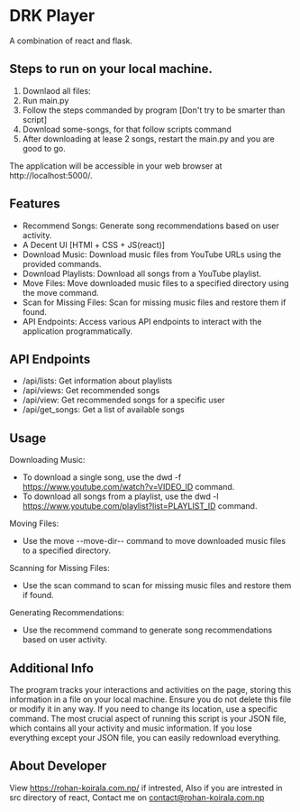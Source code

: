 # DRK Player
A combination of react and flask.

## Steps to run on your local machine.
1. Downlaod all files:
2. Run main.py
3. Follow the steps commanded by program [Don't try to be smarter than script]
4. Download some-songs, for that follow scripts command
5. After downloading at lease 2 songs, restart the main.py and you are good to go.

The application will be accessible in your web browser at http://localhost:5000/.

## Features
- Recommend Songs: Generate song recommendations based on user activity.
- A Decent UI [HTMl + CSS + JS(react)]
- Download Music: Download music files from YouTube URLs using the provided commands.
- Download Playlists: Download all songs from a YouTube playlist.
- Move Files: Move downloaded music files to a specified directory using the move command.
- Scan for Missing Files: Scan for missing music files and restore them if found.
- API Endpoints: Access various API endpoints to interact with the application programmatically.

## API Endpoints
- /api/lists: Get information about playlists
- /api/views: Get recommended songs
- /api/view: Get recommended songs for a specific user
- /api/get_songs: Get a list of available songs

  
## Usage
Downloading Music:
- To download a single song, use the dwd -f https://www.youtube.com/watch?v=VIDEO_ID command.
- To download all songs from a playlist, use the dwd -l https://www.youtube.com/playlist?list=PLAYLIST_ID command.

Moving Files:
- Use the move --move-dir-- command to move downloaded music files to a specified directory.

Scanning for Missing Files:
- Use the scan command to scan for missing music files and restore them if found.

Generating Recommendations:
- Use the recommend command to generate song recommendations based on user activity.

## Additional Info
The program tracks your interactions and activities on the page, storing this information in a file on your local machine. Ensure you do not delete this file or modify it in any way. If you need to change its location, use a specific command. The most crucial aspect of running this script is your JSON file, which contains all your activity and music information. If you lose everything except your JSON file, you can easily redownload everything.

## About Developer
View https://rohan-koirala.com.np/ if intrested, Also if you are intrested in src directory of react,
Contact me on contact@rohan-koirala.com.np
